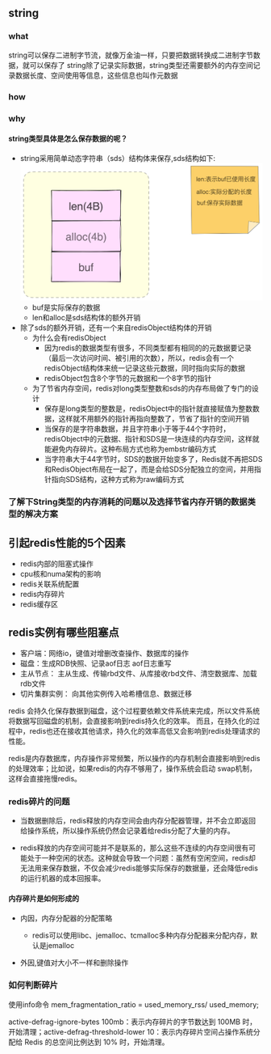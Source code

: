 ## string

### what
string可以保存二进制字节流，就像万金油一样，只要把数据转换成二进制字节数据，就可以保存了
string除了记录实际数据，string类型还需要额外的内存空间记录数据长度、空间使用等信息，这些信息也叫作元数据

### how

### why
#### string类型具体是怎么保存数据的呢？
* string采用简单动态字符串（sds）结构体来保存,sds结构如下:
  ![redis-string](redis/image/../../image/redis-string.png "sds结构")
  * buf是实际保存的数据
  * len和alloc是sds结构体的额外开销
* 除了sds的额外开销，还有一个来自redisObject结构体的开销
  * 为什么会有redisObject
    * 因为redis的数据类型有很多，不同类型都有相同的的元数据要记录（最后一次访问时间、被引用的次数），所以，redis会有一个redisObject结构体来统一记录这些元数据，同时指向实际的数据
    * redisObject包含8个字节的元数据和一个8字节的指针
  * 为了节省内存空间，redis对long类型整数和sds的内存布局做了专门的设计
    * 保存是long类型的整数是，redisObject中的指针就直接赋值为整数数据，这样就不用额外的指针再指向整数了，节省了指针的空间开销
    * 当保存的是字符串数据，并且字符串小于等于44个字符时，redisObject中的元数据、指针和SDS是一块连续的内存空间，这样就能避免内存碎片。这种布局方式也称为embstr编码方式
    * 当字符串大于44字节时，SDS的数据开始变多了，Redis就不再把SDS和RedisObject布局在一起了，而是会给SDS分配独立的空间，并用指针指向SDS结构，这种方式称为raw编码方式
  

### 了解下String类型的内存消耗的问题以及选择节省内存开销的数据类型的解决方案



## 引起redis性能的5个因素
* redis内部的阻塞式操作
* cpu核和numa架构的影响
* redis关联系统配置
* redis内存碎片
* redis缓存区


## redis实例有哪些阻塞点
* 客户端：网络io，键值对增删改查操作、数据库的操作
* 磁盘：生成RDB快照、记录aof日志  aof日志重写
* 主从节点： 主从生成、传输rbd文件、从库接收rbd文件、清空数据库、加载rdb文件
* 切片集群实例： 向其他实例传入哈希槽信息、数据迁移


redis 会持久化保存数据到磁盘，这个过程要依赖文件系统来完成，所以文件系统将数据写回磁盘的机制，会直接影响到redis持久化的效率。
而且，在持久化的过程中，redis也还在接收其他请求，持久化的效率高低又会影响到redis处理请求的性能。

redis是内存数据库，内存操作非常频繁，所以操作的内存机制会直接影响到redis的处理效率；比如说，如果redis的内存不够用了，操作系统会启动
swap机制，这样会直接拖慢redis。

### redis碎片的问题
* 当数据删除后，redis释放的内存空间会由内存分配器管理，并不会立即返回给操作系统，所以操作系统仍然会记录着给redis分配了大量的内存。

* redis释放的内存空间可能并不是联系的，那么这些不连续的内存空间很有可能处于一种空闲的状态。这种就会导致一个问题：虽然有空闲空间，redis却无法用来保存数据，不仅会减少redis能够实际保存的数据量，还会降低redis的运行机器的成本回报率。

#### 内存碎片是如何形成的
* 内因，内存分配器的分配策略
  * redis可以使用libc、jemalloc、tcmalloc多种内存分配器来分配内存，默认是jemalloc

* 外因,键值对大小不一样和删除操作

### 如何判断碎片
使用info命令
mem_fragmentation_ratio = used_memory_rss/ used_memory;

active-defrag-ignore-bytes 100mb：表示内存碎片的字节数达到 100MB 时，开始清理；active-defrag-threshold-lower 10：表示内存碎片空间占操作系统分配给 Redis 的总空间比例达到 10% 时，开始清理。